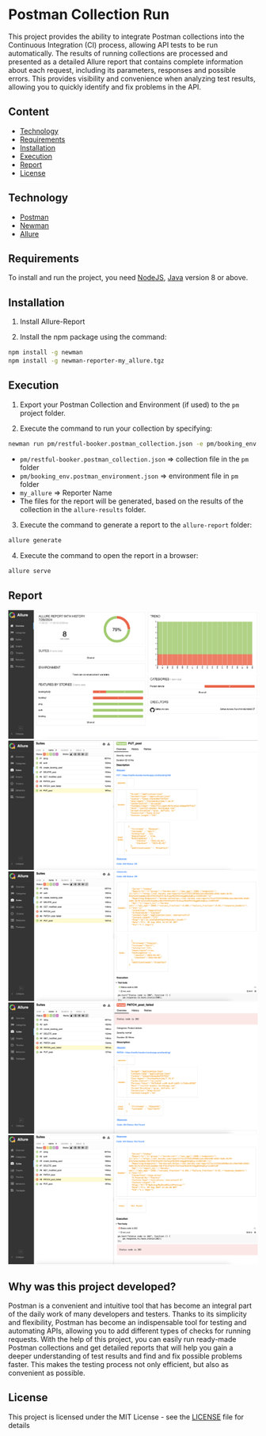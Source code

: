 # Postman Collection Run

This project provides the ability to integrate Postman collections into the Continuous Integration (CI) process, allowing API tests to be run automatically. The results of running collections are processed and presented as a detailed Allure report that contains complete information about each request, including its parameters, responses and possible errors. This provides visibility and convenience when analyzing test results, allowing you to quickly identify and fix problems in the API.

## Сontent
- [Technology](#Technology)
- [Requirements](#Requirements)
- [Installation](#Installation)
- [Execution](#Execution)
- [Report](#Report)
- [License](#License)

## Technology
- [Postman](https://www.postman.com/)
- [Newman](https://www.npmjs.com/package/newman/)
- [Allure](https://allurereport.org/)

## Requirements
To install and run the project, you need [NodeJS](https://nodejs.org/), [Java](https://www.java.com/) version 8 or above.

## Installation

1. Install Allure-Report

2. Install the npm package using the command:
```sh
npm install -g newman
npm install -g newman-reporter-my_allure.tgz
```

## Execution

1. Export your Postman Collection and Environment (if used) to the `pm` project folder.

2. Execute the command to run your collection by specifying:
```sh
newman run pm/restful-booker.postman_collection.json -e pm/booking_env.postman_environment.json -r my_allure
```
- `pm/restful-booker.postman_collection.json` => collection file in the `pm` folder
- `pm/booking_env.postman_environment.json` =>  environment file in `pm` folder
- `my_allure` => Reporter Name 
- The files for the report will be generated, based on the results of the collection in the `allure-results` folder.

3. Execute the command to generate a report to the `allure-report` folder:
```sh
allure generate
```
4. Execute the command to open the report in a browser:
```sh
allure serve
```

## Report

![screenshot](./screenshot/allure-report.png)
![screenshot](./screenshot/pass_1.png)
![screenshot](./screenshot/pass_2.png)
![screenshot](./screenshot/failed_1.png)
![screenshot](./screenshot/failed_2.png)

## Why was this project developed?
Postman is a convenient and intuitive tool that has become an integral part of the daily work of many developers and testers. Thanks to its simplicity and flexibility, Postman has become an indispensable tool for testing and automating APIs, allowing you to add different types of checks for running requests. With the help of this project, you can easily run ready-made Postman collections and get detailed reports that will help you gain a deeper understanding of test results and find and fix possible problems faster. This makes the testing process not only efficient, but also as convenient as possible.


## License
This project is licensed under the MIT License - see the [LICENSE](LICENSE) file for details
